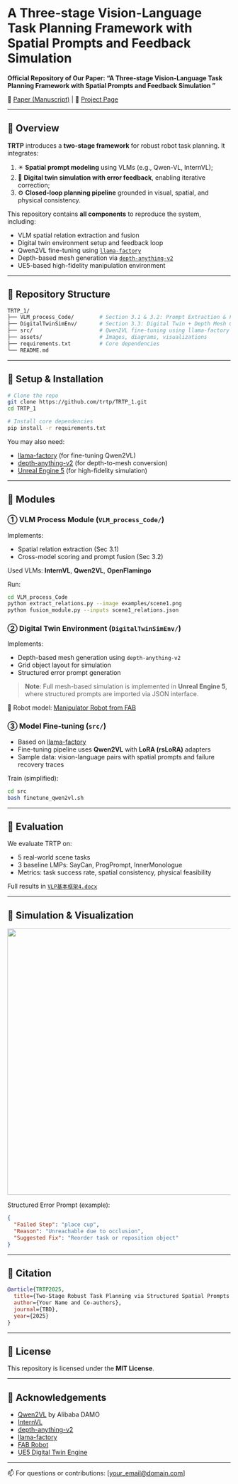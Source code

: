 #  A Three-stage Vision-Language Task Planning Framework with Spatial Prompts and Feedback Simulation

**Official Repository of Our Paper: “A Three-stage Vision-Language Task Planning Framework with Spatial Prompts and Feedback Simulation
”**

📄 [Paper (Manuscript)](./VLP基本框架4.docx) | 🔗 [Project Page](https://github.com/trtp/TRTP_1)

---

## 🧩 Overview

**TRTP** introduces a **two-stage framework** for robust robot task planning. It integrates:
1. ✴️ **Spatial prompt modeling** using VLMs (e.g., Qwen-VL, InternVL);
2. 🧠 **Digital twin simulation with error feedback**, enabling iterative correction;
3. ⚙️ **Closed-loop planning pipeline** grounded in visual, spatial, and physical consistency.

This repository contains **all components** to reproduce the system, including:
- VLM spatial relation extraction and fusion
- Digital twin environment setup and feedback loop
- Qwen2VL fine-tuning using [`llama-factory`](https://github.com/hiyouga/llama-factory)
- Depth-based mesh generation via [`depth-anything-v2`](https://github.com/isl-org/DPT)
- UE5-based high-fidelity manipulation environment

---

## 📂 Repository Structure

```bash
TRTP_1/
├── VLM_process_Code/        # Section 3.1 & 3.2: Prompt Extraction & Fusion
├── DigitalTwinSimEnv/       # Section 3.3: Digital Twin + Depth Mesh Generation
├── src/                     # Qwen2VL fine-tuning using llama-factory (LoRA)
├── assets/                  # Images, diagrams, visualizations
├── requirements.txt         # Core dependencies
└── README.md
```

---

## 🔧 Setup & Installation

```bash
# Clone the repo
git clone https://github.com/trtp/TRTP_1.git
cd TRTP_1

# Install core dependencies
pip install -r requirements.txt
```

You may also need:
- [llama-factory](https://github.com/hiyouga/llama-factory) (for fine-tuning Qwen2VL)
- [depth-anything-v2](https://github.com/isl-org/DPT) (for depth-to-mesh conversion)
- [Unreal Engine 5](https://www.unrealengine.com/) (for high-fidelity simulation)

---

## 🔨 Modules

### ① VLM Process Module (`VLM_process_Code/`)

Implements:
- Spatial relation extraction (Sec 3.1)
- Cross-model scoring and prompt fusion (Sec 3.2)

Used VLMs: **InternVL**, **Qwen2VL**, **OpenFlamingo**

Run:
```bash
cd VLM_process_Code
python extract_relations.py --image examples/scene1.png
python fusion_module.py --inputs scene1_relations.json
```

### ② Digital Twin Environment (`DigitalTwinSimEnv/`)

Implements:
- Depth-based mesh generation using `depth-anything-v2`
- Grid object layout for simulation
- Structured error prompt generation

> **Note**: Full mesh-based simulation is implemented in **Unreal Engine 5**, where structured prompts are imported via JSON interface.

🔧 Robot model: [Manipulator Robot from FAB](https://www.fab.com/zh-cn/listings/65192c8a-b0e0-4e8d-8a9c-f2f8b7185f27)

### ③ Model Fine-tuning (`src/`)

- Based on [llama-factory](https://github.com/hiyouga/llama-factory)
- Fine-tuning pipeline uses **Qwen2VL** with **LoRA (rsLoRA)** adapters
- Sample data: vision-language pairs with spatial prompts and failure recovery traces

Train (simplified):

```bash
cd src
bash finetune_qwen2vl.sh
```

---

## 🧪 Evaluation

We evaluate TRTP on:
- 5 real-world scene tasks
- 3 baseline LMPs: SayCan, ProgPrompt, InnerMonologue
- Metrics: task success rate, spatial consistency, physical feasibility

Full results in [`VLP基本框架4.docx`](./VLP基本框架4.docx)

---

## 🎥 Simulation & Visualization

<p align="center"><img src="assets/trtp_sim_loop.gif" width="600"></p>

Structured Error Prompt (example):

```json
{
  "Failed Step": "place cup",
  "Reason": "Unreachable due to occlusion",
  "Suggested Fix": "Reorder task or reposition object"
}
```

---

## 📌 Citation

```bibtex
@article{TRTP2025,
  title={Two-Stage Robust Task Planning via Structured Spatial Prompts and Digital-Twin Feedback},
  author={Your Name and Co-authors},
  journal={TBD},
  year={2025}
}
```

---

## 🧾 License

This repository is licensed under the **MIT License**.

---

## 🙏 Acknowledgements

- [Qwen2VL](https://github.com/Qwen-VL) by Alibaba DAMO
- [InternVL](https://github.com/OpenGVLab/InternVL)
- [depth-anything-v2](https://github.com/isl-org/DPT)
- [llama-factory](https://github.com/hiyouga/llama-factory)
- [FAB Robot](https://www.fab.com/zh-cn/listings/65192c8a-b0e0-4e8d-8a9c-f2f8b7185f27)
- [UE5 Digital Twin Engine](https://www.unrealengine.com/)

---

📫 For questions or contributions: [your_email@domain.com]
